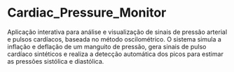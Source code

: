 # Cardiac_Pressure_Monitor
 Aplicação interativa para análise e visualização de sinais de pressão arterial e pulsos cardíacos, baseada no método oscilométrico. O sistema simula a inflação e deflação de um manguito de pressão, gera sinais de pulso cardíaco sintéticos e realiza a detecção automática dos picos para estimar as pressões sistólica e diastólica.
